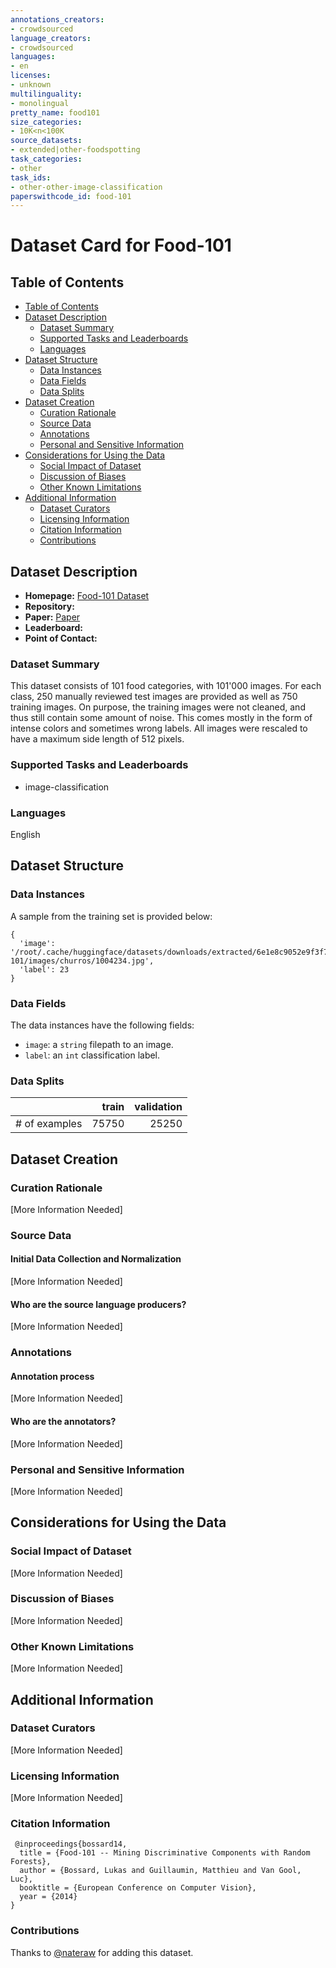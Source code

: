 ```yaml
---
annotations_creators:
- crowdsourced
language_creators:
- crowdsourced
languages:
- en
licenses:
- unknown
multilinguality:
- monolingual
pretty_name: food101
size_categories:
- 10K<n<100K
source_datasets:
- extended|other-foodspotting
task_categories:
- other
task_ids:
- other-other-image-classification
paperswithcode_id: food-101
---
```


# Dataset Card for Food-101

## Table of Contents
- [Table of Contents](#table-of-contents)
- [Dataset Description](#dataset-description)
  - [Dataset Summary](#dataset-summary)
  - [Supported Tasks and Leaderboards](#supported-tasks-and-leaderboards)
  - [Languages](#languages)
- [Dataset Structure](#dataset-structure)
  - [Data Instances](#data-instances)
  - [Data Fields](#data-fields)
  - [Data Splits](#data-splits)
- [Dataset Creation](#dataset-creation)
  - [Curation Rationale](#curation-rationale)
  - [Source Data](#source-data)
  - [Annotations](#annotations)
  - [Personal and Sensitive Information](#personal-and-sensitive-information)
- [Considerations for Using the Data](#considerations-for-using-the-data)
  - [Social Impact of Dataset](#social-impact-of-dataset)
  - [Discussion of Biases](#discussion-of-biases)
  - [Other Known Limitations](#other-known-limitations)
- [Additional Information](#additional-information)
  - [Dataset Curators](#dataset-curators)
  - [Licensing Information](#licensing-information)
  - [Citation Information](#citation-information)
  - [Contributions](#contributions)

## Dataset Description

- **Homepage:** [Food-101 Dataset](https://data.vision.ee.ethz.ch/cvl/datasets_extra/food-101/)
- **Repository:**
- **Paper:** [Paper](https://data.vision.ee.ethz.ch/cvl/datasets_extra/food-101/static/bossard_eccv14_food-101.pdf)
- **Leaderboard:**
- **Point of Contact:**

### Dataset Summary

This dataset consists of 101 food categories, with 101'000 images. For each class, 250 manually reviewed test images are provided as well as 750 training images. On purpose, the training images were not cleaned, and thus still contain some amount of noise. This comes mostly in the form of intense colors and sometimes wrong labels. All images were rescaled to have a maximum side length of 512 pixels.

### Supported Tasks and Leaderboards

- image-classification

### Languages

English

## Dataset Structure

### Data Instances

A sample from the training set is provided below:

```
{
  'image': '/root/.cache/huggingface/datasets/downloads/extracted/6e1e8c9052e9f3f7ecbcb4b90860668f81c1d36d86cc9606d49066f8da8bfb4f/food-101/images/churros/1004234.jpg',
  'label': 23
}
```

### Data Fields

The data instances have the following fields:

- `image`: a `string` filepath to an image.
- `label`: an `int` classification label.

### Data Splits

 
|   |train|validation|
|----------|----:|---------:|
|# of examples|75750|25250|


## Dataset Creation

### Curation Rationale

[More Information Needed]

### Source Data

#### Initial Data Collection and Normalization

[More Information Needed]

#### Who are the source language producers?

[More Information Needed]

### Annotations

#### Annotation process

[More Information Needed]

#### Who are the annotators?

[More Information Needed]

### Personal and Sensitive Information

[More Information Needed]

## Considerations for Using the Data

### Social Impact of Dataset

[More Information Needed]

### Discussion of Biases

[More Information Needed]

### Other Known Limitations

[More Information Needed]

## Additional Information

### Dataset Curators

[More Information Needed]

### Licensing Information

[More Information Needed]

### Citation Information

```
 @inproceedings{bossard14,
  title = {Food-101 -- Mining Discriminative Components with Random Forests},
  author = {Bossard, Lukas and Guillaumin, Matthieu and Van Gool, Luc},
  booktitle = {European Conference on Computer Vision},
  year = {2014}
}
```

### Contributions

Thanks to [@nateraw](https://github.com/nateraw) for adding this dataset.
